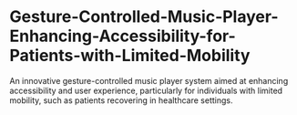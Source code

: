 # Gesture-Controlled-Music-Player-Enhancing-Accessibility-for-Patients-with-Limited-Mobility
An innovative gesture-controlled music player system aimed at enhancing accessibility and user experience, particularly for individuals  with limited mobility, such as patients recovering in healthcare settings. 
